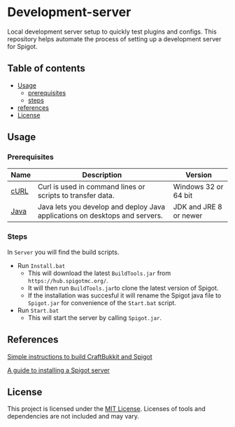 # Development-server
Local development server setup to quickly test plugins and configs. This repository helps automate the process of setting up a development server for Spigot.

## Table of contents
- [Usage](#usage)
    - [prerequisites](#prerequisites)
    - [steps](#steps)
- [references](#references)
- [License](#license)

## Usage
### Prerequisites
Name | Description | Version
------------ | ------------- | -------------
[cURL](https://curl.haxx.se/) | Curl is used in command lines or scripts to transfer data. | Windows 32 or 64 bit
[Java](https://www.oracle.com/technetwork/java/javase/overview/index.html) | Java lets you develop and deploy Java applications on desktops and servers. | JDK and JRE 8 or newer

### Steps
In `Server` you will find the build scripts. 
* Run `Install.bat`
    * This will download the latest `BuildTools.jar` from `https://hub.spigotmc.org/`.
    * It will then run `BuildTools.jar`to clone the latest version of Spigot.
    * If the installation was succesful it will rename the Spigot java file to `Spigot.jar` for convenience of the `Start.bat` script.
* Run `Start.bat`
    * This will start the server by calling `Spigot.jar`.
    
## References
[Simple instructions to build CraftBukkit and Spigot](https://www.spigotmc.org/wiki/buildtools/)

[A guide to installing a Spigot server](https://www.spigotmc.org/wiki/spigot-installation/)


## License
This project is licensed under the [MIT License](https://github.com/Gloryrock/Development-server/blob/master/LICENSE.md).
Licenses of tools and dependencies are not included and may vary.
